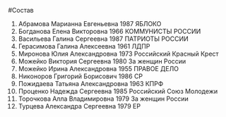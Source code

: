 #Состав
1. Абрамова Марианна Евгеньевна 1987 ЯБЛОКО
2. Богданова Елена Викторовна 1966 КОММУНИСТЫ РОССИИ
3. Васильева Галина Сергеевна 1987 ПАТРИОТЫ РОССИИ
4. Герасимова Галина Алексеевна 1961 ЛДПР
5. Миронова Юлия Александровна 1973 Российский Красный Крест
6. Можейко Виктория Сергеевна 1980 За женщин России
7. Можейко Ирина Александровна 1955 ПРАВОЕ ДЕЛО
8. Никоноров Григорий Борисович 1986 СР
9. Пожидаева Татьяна Александровна 1963 КПРФ
10. Проценко Надежда Сергеевна 1985 Российский Союз Молодежи
11. Торочкова Алла Владимировна 1979 За женщин России
12. Турцева Александра Сергеевна 1979 ЕР
